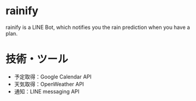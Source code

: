 # rainify

rainify is a LINE Bot, which notifies you the rain prediction when you have a plan.

# 技術・ツール

- 予定取得：Google Calendar API
- 天気取得：OpenWeather API
- 通知：LINE messaging API

